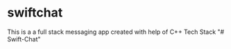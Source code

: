 # swiftchat
This is a a full stack messaging app created with help of C++ Tech Stack
"# Swift-Chat" 
